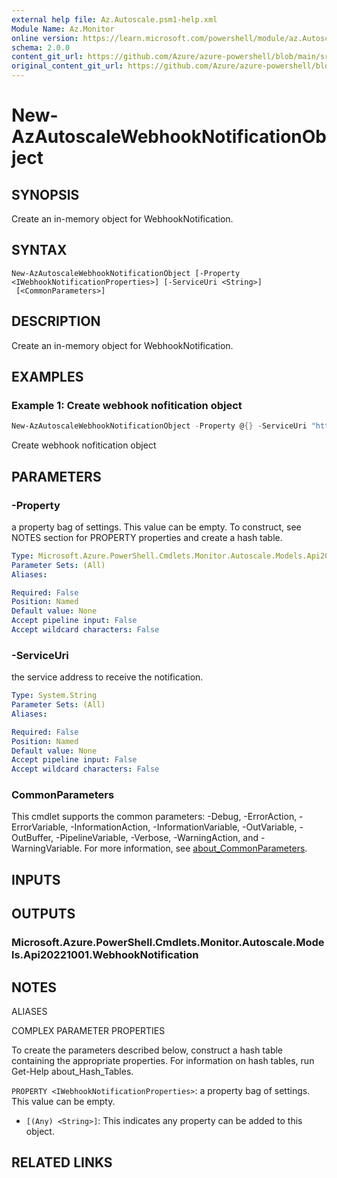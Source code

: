 ```yaml
---
external help file: Az.Autoscale.psm1-help.xml
Module Name: Az.Monitor
online version: https://learn.microsoft.com/powershell/module/az.Autoscale/new-AzAutoscaleWebhookNotificationObject
schema: 2.0.0
content_git_url: https://github.com/Azure/azure-powershell/blob/main/src/Monitor/Monitor/help/New-AzAutoscaleWebhookNotificationObject.md
original_content_git_url: https://github.com/Azure/azure-powershell/blob/main/src/Monitor/Monitor/help/New-AzAutoscaleWebhookNotificationObject.md
---
```


# New-AzAutoscaleWebhookNotificationObject

## SYNOPSIS
Create an in-memory object for WebhookNotification.

## SYNTAX

```
New-AzAutoscaleWebhookNotificationObject [-Property <IWebhookNotificationProperties>] [-ServiceUri <String>]
 [<CommonParameters>]
```

## DESCRIPTION
Create an in-memory object for WebhookNotification.

## EXAMPLES

### Example 1: Create webhook nofitication object
```powershell
New-AzAutoscaleWebhookNotificationObject -Property @{} -ServiceUri "http://myservice.com"
```

Create webhook nofitication object

## PARAMETERS

### -Property
a property bag of settings.
This value can be empty.
To construct, see NOTES section for PROPERTY properties and create a hash table.

```yaml
Type: Microsoft.Azure.PowerShell.Cmdlets.Monitor.Autoscale.Models.Api20221001.IWebhookNotificationProperties
Parameter Sets: (All)
Aliases:

Required: False
Position: Named
Default value: None
Accept pipeline input: False
Accept wildcard characters: False
```

### -ServiceUri
the service address to receive the notification.

```yaml
Type: System.String
Parameter Sets: (All)
Aliases:

Required: False
Position: Named
Default value: None
Accept pipeline input: False
Accept wildcard characters: False
```

### CommonParameters
This cmdlet supports the common parameters: -Debug, -ErrorAction, -ErrorVariable, -InformationAction, -InformationVariable, -OutVariable, -OutBuffer, -PipelineVariable, -Verbose, -WarningAction, and -WarningVariable. For more information, see [about_CommonParameters](http://go.microsoft.com/fwlink/?LinkID=113216).

## INPUTS

## OUTPUTS

### Microsoft.Azure.PowerShell.Cmdlets.Monitor.Autoscale.Models.Api20221001.WebhookNotification

## NOTES

ALIASES

COMPLEX PARAMETER PROPERTIES

To create the parameters described below, construct a hash table containing the appropriate properties. For information on hash tables, run Get-Help about_Hash_Tables.


`PROPERTY <IWebhookNotificationProperties>`: a property bag of settings. This value can be empty.
  - `[(Any) <String>]`: This indicates any property can be added to this object.

## RELATED LINKS
